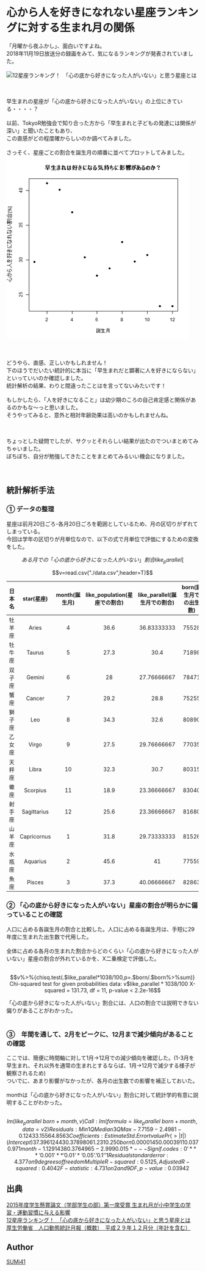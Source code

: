 心から人を好きになれない星座ランキングに対する生まれ月の関係
====

「月曜から夜ふかし」、面白いですよね。<br>
2018年11月19日放送分の録画をみて、気になるランキングが発表されていました。<br>
<br>
![12星座ランキング！　「心の底から好きになった人がいない」と思う星座とは](https://sirabee.com/wp/wp-content/uploads/2018/10/sirabee20181024seiza_kokoronosokokarasuki2-600x395.jpg "12星座ランキング！　「心の底から好きになった人がいない」と思う星座とは")

<br><br>
早生まれの星座が「心の底から好きになった人がいない」の上位にきている・・・・？
<br><br>
以前、TokyoR勉強会で知り合った方から「早生まれと子どもの発達には関係が深い」と聞いたこともあり、<br>
この直感がどの程度確からしいのか調べてみました。
<br><br>
さっそく、星座ごとの割合を誕生月の順番に並べてプロットしてみました。
![plot.png](./image/plot.png "plot.png")

<br><br>
どうやら、直感、正しいかもしれません！<br>
下のほうでだいたい統計的に本当に「早生まれだと顕著に人を好きにならない」といっていいのか確認しました。<br>
統計解析の結果、わりと間違ったことはを言ってないみたいです！
<br><br>
もしかしたら、「人を好きになること」は幼少期のころの自己肯定感と関係があるのかもな～っと思いました。<br>
そうやってみると、意外と相対年齢効果は高いのかもしれませんね。

<br><br>
ちょっとした疑問でしたが、サクッとそれらしい結果が出たのでついまとめてみちゃいました。<br>
ぼちぼち、自分が勉強してきたことをまとめてみるいい機会になりました。
<br><br><br>

## 統計解析手法
### ① データの整理
星座は前月20日ごろ-各月20日ごろを範囲としているため、月の区切りがずれてしまっている。<br>
今回は学年の区切りが月単位なので、以下の式で月単位で評価にするための変換をした。<br>
```math
ある月での「心の底から好きになった人がいない」割合 like_parallel[%] = その月の星座での割合 like_population[%] *20日/30日 + 前月の星座での割合 like_population[%] *10日/30日 
```

```math
v=read.csv("./data.csv",header=T)
```

|日本名 |star(星座) |month(誕生月) |like_population(星座での割合) |like_parallel(誕生月での割合) |born(誕生月での出生数)|
|---|:-:|:-:|:-:|:-:|:-:|
|牡羊座 |Aries |4 |36.6 |36.83333333 |75528|
|牡牛座 |Taurus |5 |27.3 |30.4 |71898|
|双子座 |Gemini |6 |28 |27.76666667 |78471|
|蟹座 |Cancer |7 |29.2 |28.8 |75255|
|獅子座 |Leo |8 |34.3 |32.6 |80890|
|乙女座 |Virgo |9 |27.5 |29.76666667 |77035|
|天秤座 |Libra |10 |32.3 |30.7 |80315|
|蠍座 |Scorpius |11 |18.9 |23.36666667 |83040|
|射手座 |Sagittarius |12 |25.6 |23.36666667 |81680|
|山羊座 |Capricornus |1 |31.8 |29.73333333 |81526|
|水瓶座 |Aquarius |2 |45.6 |41 |77559|
|魚座 |Pisces |3 |37.3 |40.06666667 |82863|


### ② 「心の底から好きになった人がいない」星座の割合が明らかに偏っていることの確認
人口に占める各誕生月の割合と比較した。人口に占める各誕生月は、手短に29年度に生まれた出生数で代用した。
<br><br>
全体に占める各月の生まれた割合からどのくらい「心の底から好きになった人がいない」星座の割合が外れているかを、Χ二乗検定で評価した。
<br><br>
```math
v%>%{chisq.test(.$like_parallel*1038/100,p=.$born/.$born%>%sum)}
        Chi-squared test for given probabilities

data:  v$like_parallel * 1038/100
X-squared = 131.73, df = 11, p-value < 2.2e-16
```

「心の底から好きになった人がいない」割合には、人口の割合では説明できない偏りがあることがわかった。
<br><br>

### ③　年間を通して、2月をピークに、12月まで減少傾向があることの確認
ここでは、簡便に時間軸に対して1月→12月での減少傾向を確認した。(1-3月を早生まれ、それ以外を通常の生まれとするならば、1月→12月で減少する様子が観察されるため)<br>
ついでに、あまり影響がなかったが、各月の出生数での影響を補正しておいた。
<br><br>
monthは「心の底から好きになった人がいない」割合に対して統計学的有意に説明することがわかった。<br>
<br>
```math
lm(like_parallel~born+month,v)%>%summary

Call:
lm(formula = like_parallel ~ born + month, data = v2)

Residuals:
    Min      1Q  Median      3Q     Max 
-7.7159 -2.4981 -0.1243  3.1556  4.8563 

Coefficients:
              Estimate Std. Error t value Pr(>|t|)  
(Intercept) 37.3961244 30.3789806   1.231    0.250  
born         0.0000145  0.0003911   0.037    0.971  
month       -1.1291438  0.3764965  -2.999    0.015 *
---
Signif. codes:  0 ‘***’ 0.001 ‘**’ 0.01 ‘*’ 0.05 ‘.’ 0.1 ‘ ’ 1

Residual standard error: 4.377 on 9 degrees of freedom
Multiple R-squared:  0.5125,    Adjusted R-squared:  0.4042 
F-statistic: 4.731 on 2 and 9 DF,  p-value: 0.03942
```


## 出典
[2015年度学生懸賞論文（学部学生の部）第一席受賞 生まれ月が小中学生の学習・運動習慣に与える影響](https://www.waseda.jp/fcom/soc/assets/uploads/2016/11/wcom447-448_03.pdf)<br>
[12星座ランキング！　「心の底から好きになった人がいない」と思う星座とは](https://sirabee.com/2018/11/03/20161847984/)<br>
[厚生労働省　人口動態統計月報（概数）　平成２９年１２月分（年計を含む）](https://www.mhlw.go.jp/toukei/saikin/hw/jinkou/geppo/m2017/dl/all2912.pdf)<br>


## Author
[SUMi41](https://github.com/SUMi41)
